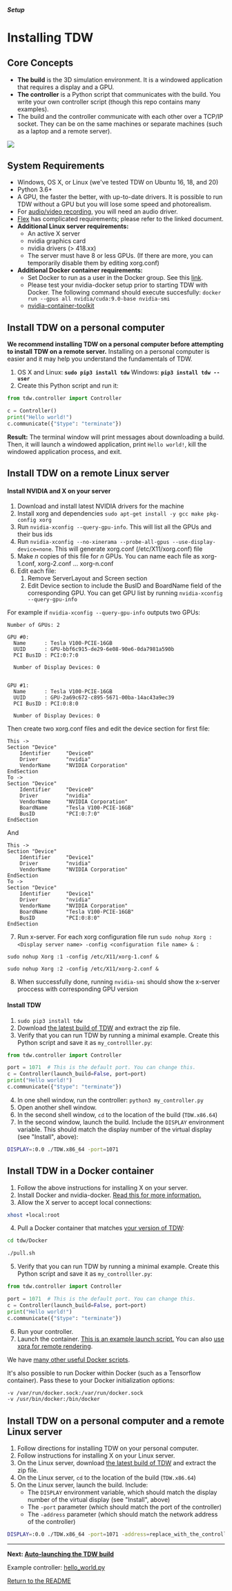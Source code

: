 ##### Setup

# Installing TDW

## Core Concepts

- **The build** is the 3D simulation environment. It is a windowed application that requires a display and a GPU.
- **The controller** is a Python script that communicates with the build. You write your own controller script (though this repo contains many examples).
- The build and the controller communicate with each other over a TCP/IP socket. They can be on the same machines or separate machines (such as a laptop and a remote server).

![](images/network.png)

## System Requirements

- Windows, OS X, or Linux (we've tested TDW on Ubuntu 16, 18, and 20)
- Python 3.6+
- A GPU, the faster the better, with up-to-date drivers. It is possible to run TDW without a GPU but you will lose some speed and photorealism.
- For [audio/video recording](misc_frontend/video.md), you will need an audio driver.
- [Flex](misc_frontend/flex.md) has complicated requirements; please refer to the linked document.
- **Additional Linux server requirements:**
  - An active X server
  - nvidia graphics card
  - nvidia drivers (> 418.xx)
  - The server must have 8 or less GPUs. (If there are more, you can temporarily disable them by editing xorg.conf)
- **Additional Docker container requirements:**
  - Set Docker to run as a user in the Docker group. See this [link](https://www.digitalocean.com/community/tutorials/how-to-install-and-use-docker-on-ubuntu-16-04).
  - Please test your nvidia-docker setup prior to starting TDW with Docker. The following command should execute succesfully: `docker run --gpus all nvidia/cuda:9.0-base nvidia-smi`
  - [nvidia-container-toolkit](https://github.com/NVIDIA/nvidia-docker)

## Install TDW on a personal computer

**We recommend installing TDW on a personal computer before attempting to install TDW on a remote server.** Installing on a personal computer is easier and it may help you understand the fundamentals of TDW.

1. OS X and Linux: **`sudo pip3 install tdw`** Windows: **`pip3 install tdw --user`** 
2. Create this Python script and run it:

```python
from tdw.controller import Controller

c = Controller()
print("Hello world!")
c.communicate({"$type": "terminate"})
```

**Result:** The terminal window will print messages about downloading a build. Then, it will launch a windowed application, print `Hello world!`, kill the windowed application process, and exit.

## Install TDW on a remote Linux server

#### Install NVIDIA and X on your server

1. Download and install latest NVIDIA drivers for the machine
2. Install xorg and dependencies `sudo apt-get install -y gcc make pkg-config xorg`
3. Run `nvidia-xconfig --query-gpu-info`. This will list all the GPUs and their bus ids
4. Run `nvidia-xconfig --no-xinerama --probe-all-gpus --use-display-device=none`. This will generate xorg.conf (/etc/X11/xorg.conf) file
5. Make *n* copies of this file for *n* GPUs. You can name each file as xorg-1.conf, xorg-2.conf ... xorg-n.conf
6. Edit each file:
   1. Remove ServerLayout and Screen section
   2. Edit Device section to include the BusID and BoardName field of the corresponding GPU. You can get GPU list by running `nvidia-xconfig --query-gpu-info`

For example if `nvidia-xconfig --query-gpu-info` outputs two GPUs:

```
Number of GPUs: 2

GPU #0:
  Name      : Tesla V100-PCIE-16GB
  UUID      : GPU-bbf6c915-de29-6e08-90e6-0da7981a590b
  PCI BusID : PCI:0:7:0

  Number of Display Devices: 0


GPU #1:
  Name      : Tesla V100-PCIE-16GB
  UUID      : GPU-2a69c672-c895-5671-00ba-14ac43a9ec39
  PCI BusID : PCI:0:8:0

  Number of Display Devices: 0
```

Then create two xorg.conf files and edit the device section for first file:

```
This ->
Section "Device"
    Identifier     "Device0"
    Driver         "nvidia"
    VendorName     "NVIDIA Corporation"
EndSection
To ->
Section "Device"
    Identifier     "Device0"
    Driver         "nvidia"
    VendorName     "NVIDIA Corporation"
    BoardName      "Tesla V100-PCIE-16GB"
    BusID          "PCI:0:7:0"
EndSection
```

And

```
This ->
Section "Device"
    Identifier     "Device1"
    Driver         "nvidia"
    VendorName     "NVIDIA Corporation"
EndSection
To ->
Section "Device"
    Identifier     "Device1"
    Driver         "nvidia"
    VendorName     "NVIDIA Corporation"
    BoardName      "Tesla V100-PCIE-16GB"
    BusID          "PCI:0:8:0"
EndSection
```

7. Run x-server. For each xorg configuration file run `sudo nohup Xorg :<Display server name> -config <configuration file name> & `:

```
sudo nohup Xorg :1 -config /etc/X11/xorg-1.conf & 
```

```
sudo nohup Xorg :2 -config /etc/X11/xorg-2.conf &
```

8. When successfully done, running `nvidia-smi` should show the x-server proccess with corresponding GPU version

#### Install TDW

1. `sudo pip3 install tdw`
2. Download [the latest build of TDW](https://github.com/threedworld-mit/tdw/releases/latest/) and extract the zip file.
3. Verify that you can run TDW by running a minimal example. Create this Python script and save it as `my_controlller.py`:

```python
from tdw.controller import Controller

port = 1071  # This is the default port. You can change this.
c = Controller(launch_build=False, port=port) 
print("Hello world!")
c.communicate({"$type": "terminate"})
```

4. In one shell window, run the controller: `python3 my_controller.py`
5. Open another shell window.
6. In the second shell window, `cd` to the location of the build (`TDW.x86.64`)
7. In the second window, launch the build. Include the `DISPLAY` environment variable. This should match the display number of the virtual display (see "Install", above):

```bash
DISPLAY=:0.0 ./TDW.x86_64 -port=1071
```

## Install TDW in a Docker container

1. Follow the above instructions for installing X on your server.
2. Install Docker and nvidia-docker. [Read this for more information.](https://docs.nvidia.com/datacenter/cloud-native/container-toolkit/install-guide.html#docker)
3. Allow the X server to accept local connections:

```bash
xhost +local:root
```

4. Pull a Docker container that matches [your version of TDW](../python/tdw.md):

```bash
cd tdw/Docker
```


```bash
./pull.sh
```

5. Verify that you can run TDW by running a minimal example. Create this Python script and save it as `my_controlller.py`:

```python
from tdw.controller import Controller

port = 1071  # This is the default port. You can change this.
c = Controller(launch_build=False, port=port) 
print("Hello world!")
c.communicate({"$type": "terminate"})
```

6. Run your controller.
7. Launch the container. [This is an example launch script.](https://github.com/threedworld-mit/tdw/blob/master/Docker/start_container.sh) You can also [use xpra for remote rendering](https://github.com/threedworld-mit/tdw/blob/master/Docker/start_container_xpra.sh).

We have [many other useful Docker scripts](https://github.com/threedworld-mit/tdw/tree/master/Docker).

It's also possible to run Docker within Docker (such as a Tensorflow container). Pass these to your Docker initialization options:

```bash
-v /var/run/docker.sock:/var/run/docker.sock
-v /usr/bin/docker:/bin/docker
```

## Install TDW on a personal computer and a remote Linux server

1. Follow directions for installing TDW on your personal computer.
2. Follow instructions for installing X on your Linux server.
3. On the Linux server, download [the latest build of TDW](https://github.com/threedworld-mit/tdw/releases/latest/) and extract the zip file.
4. On the Linux server,  `cd` to the location of the build (`TDW.x86.64`)
5. On the Linux server, launch the build. Include:
   - The `DISPLAY` environment variable, which should match the display number of the virtual display (see "Install", above)
   - The `-port` parameter (which should match the port of the controller)
   - The `-address` parameter (which should match the network address of the controller)

```bash
DISPLAY=:0.0 ./TDW.x86_64 -port=1071 -address=replace_with_the_controller_address
```

***

**Next: [Auto-launching the TDW build](launch_build.md)**

Example controller: [hello_world.py](https://github.com/threedworld-mit/tdw/blob/master/Python/example_controllers/setup/hello_world.py)

[Return to the README](../../README.md)
